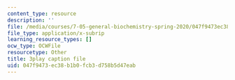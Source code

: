 ```yaml
---
content_type: resource
description: ''
file: /media/courses/7-05-general-biochemistry-spring-2020/047f9473ec38b1b0fcb3d758b5d47eab_m8-I1iey_4U.srt
file_type: application/x-subrip
learning_resource_types: []
ocw_type: OCWFile
resourcetype: Other
title: 3play caption file
uid: 047f9473-ec38-b1b0-fcb3-d758b5d47eab
---
```

